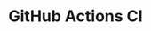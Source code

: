 # GitHub Actions CI



























































































































































































































































































































































































































































































































































































































































































































































































































































































































































































































































































































































































































































































































































































































































































































































































































